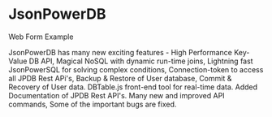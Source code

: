 # JsonPowerDB
Web Form Example

JsonPowerDB has many new exciting features - 
High Performance Key-Value DB API,
Magical NoSQL with dynamic run-time joins,
Lightning fast JsonPowerSQL for solving complex conditions,
Connection-token to access all JPDB Rest APi's, 
Backup & Restore of User database, 
Commit & Recovery of User data.
DBTable.js front-end tool for real-time data. 
Added Documentation of JPDB Rest API's.
Many new and improved API commands, Some of the important bugs are fixed.
